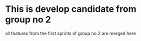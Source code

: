This is develop candidate from group no 2
======
all features from the first sprints of group no 2 are merged here

